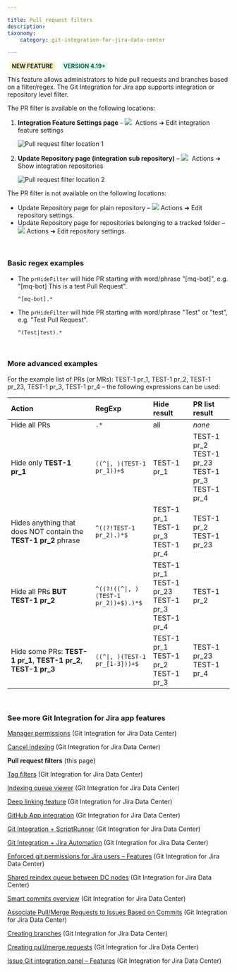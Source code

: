 ```yaml
---

title: Pull request filters
description:
taxonomy:
    category: git-integration-for-jira-data-center

---
```


<b style='background-color:#FFF1B6; padding:1px 5px; color:#172A4C; border-radius:3px; margin: 0 5px; font-size: small;'>NEW FEATURE</b> <b style='background-color:#E2FCEF; padding:1px 5px; color:#006745; border-radius:3px; margin: 0 5px; font-size: small;'>VERSION 4.19+</b>

This feature allows administrators to hide pull requests and branches based on a filter/regex. The Git Integration for Jira app supports integration or repository level filter.

The PR filter is available on the following locations:

1.  **Integration Feature Settings page** – ![](/wp-content/uploads/actions-icon.png)&nbsp; Actions ➜ Edit integration feature settings

    ![Pull request filter location 1](/wp-content/uploads/gij-gitserver-pr-hide-filter-location-01.png)

2.  **Update Repository page (integration sub repository)** – ![](/wp-content/uploads/actions-icon.png)&nbsp; Actions ➜ Show integration repositories

    ![Pull request filter location 2](/wp-content/uploads/gij-gitserver-pr-hide-filter-location-02.png)

<div class="bbb-callout bbb--error">
    <div class="irow">
    <div class="ilogobox">
        <span class="logoimg"></span>
    </div>
    <div class="imsgbox">
        The PR filter is not available on the following locations:
        <ul style='margin-bottom:0px'>
            <li>Update Repository page for plain repository – <img src='/wp-content/uploads/actions-icon.png' /> Actions ➜ Edit repository settings.</li>
            <li>Update Repository page for repositories belonging to a tracked folder – <img src='/wp-content/uploads/actions-icon.png' /> Actions ➜ Edit repository settings.</li>
        </ul>
    </div>
    </div>
</div>

&nbsp;

### Basic regex examples

*   The `prHideFilter` will hide PR starting with word/phrase "\[mq-bot\]", e.g. "\[mq-bot\] This is a test Pull Request".

    `^[mq-bot].*`

*   The `prHideFilter` will hide PR starting with word/phrase "Test" or "test", e.g. "Test Pull Request".

    `^(Test|test).*`

&nbsp;

### More advanced examples

For the example list of PRs (or MRs): TEST-1 pr\_1, TEST-1 pr\_2, TEST-1 pr\_23, TEST-1 pr\_3, TEST-1 pr\_4 – the following expressions can be used:

<!-- md and char esc don't work on the regexp code preview therefore I'll have to use the html table here -->

<table>
    <thead style='text-align:left;'>
        <tr>
            <th>Action</th>
            <th>RegExp</th>
            <th>Hide result</th>
            <th>PR list result</th>
        </tr>
    </thead>
    <tbody style='text-align:left;'>
        <tr>
            <td width=38%>Hide all PRs</td>
            <td width=26%><code>.*</code></td>
            <td width=18%>all</td>
            <td width=18%><i>none</i></td>
        </tr>
        <tr>
            <td>Hide only <b>TEST-1 pr_1</b></td>
            <td><code>((^|, )(TEST-1 pr_1))+$</code></td>
            <td>TEST-1 pr_1</td>
            <td>TEST-1 pr_2<br>TEST-1 pr_23<br>TEST-1 pr_3<br>TEST-1 pr_4</td>
        </tr>
        <tr>
            <td>Hides anything that does NOT contain the <b>TEST-1 pr_2</b> phrase</td>
            <td><code>^((?!TEST-1 pr_2).)*$</code></td>
            <td>TEST-1 pr_1<br>TEST-1 pr_3<br>TEST-1 pr_4</td>
            <td>TEST-1 pr_2<br>TEST-1 pr_23</td>
        </tr>
        <tr>
            <td>Hide all PRs <b>BUT TEST-1 pr_2</b></td>
            <td><code>^((?!((^|, )(TEST-1 pr_2))+$).)*$</code></td>
            <td>TEST-1 pr_1<br>TEST-1 pr_23<br>TEST-1 pr_3<br>TEST-1 pr_4</td>
            <td>TEST-1 pr_2</td>
        </tr>
        <tr>
            <td>Hide some PRs: <b>TEST-1 pr_1</b>, <b>TEST-1 pr_2</b>, <b>TEST-1 pr_3</b></td>
            <td><code>((^|, )(TEST-1 pr_[1-3]))+$</code></td>
            <td>TEST-1 pr_1<br>TEST-1 pr_2<br>TEST-1 pr_3</td>
            <td>TEST-1 pr_23<br>TEST-1 pr_4</td>
        </tr>
    </tbody>
</table>

&nbsp;

### See more Git Integration for Jira app features

[Manager permissions](/git-integration-for-jira-data-center/manager-permissions-gij-self-managed) (Git Integration for Jira Data Center)

[Cancel indexing](/git-integration-for-jira-data-center/cancel-indexing-revision-indexing-gij-self-managed/) (Git Integration for Jira Data Center)

**Pull request filters** (this page)

[Tag filters](/git-integration-for-jira-data-center/tag-filters-gij-self-managed/) (Git Integration for Jira Data Center)

[Indexing queue viewer](/git-integration-for-jira-data-center/indexing-queue-viewer-gij-self-managed/) (Git Integration for Jira Data Center)

[Deep linking feature](/git-integration-for-jira-data-center/deeplinking-feature-gij-self-managed/) (Git Integration for Jira Data Center)

[GitHub App integration](/git-integration-for-jira-data-center/github-app-integration-gij-self-managed/) (Git Integration for Jira Data Center)

[Git Integration + ScriptRunner](/git-integration-for-jira-data-center/gij-plus-scriptrunner-gij-self-managed/) (Git Integration for Jira Data Center)

[Git Integration + Jira Automation](/git-integration-for-jira-data-center/git-integration-plus-jira-automation-gij-self-managed/) (Git Integration for Jira Data Center)

[Enforced git permissions for Jira users – Features](/git-integration-for-jira-data-center/enforced-git-permissions-for-jira-users-gij-self-managed/) (Git Integration for Jira Data Center)

[Shared reindex queue between DC nodes](/git-integration-for-jira-data-center/shared-reindex-queue-between-dc-nodes-gij-self-managed/) (Git Integration for Jira Data Center)

[Smart commits overview](/git-integration-for-jira-data-center/smart-commits-overview-gij-self-managed/) (Git Integration for Jira Data Center)

[Associate Pull/Merge Requests to Issues Based on Commits](/git-integration-for-jira-data-center/associate-pull-merge-requests-to-issues-based-on-commits-gij-self-managed/) (Git Integration for Jira Data Center)

[Creating branches](/git-integration-for-jira-data-center/creating-branches-gij-self-managed/) (Git Integration for Jira Data Center)

[Creating pull/merge requests](/git-integration-for-jira-data-center/creating-pull-merge-requests-gij-self-managed/) (Git Integration for Jira Data Center)

[Issue Git integration panel – Features](/git-integration-for-jira-data-center/issue-git-integration-panel-gij-self-managed/) (Git Integration for Jira Data Center)

